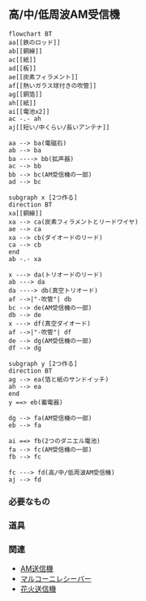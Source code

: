 ## 高/中/低周波AM受信機
```mermaid
flowchart BT
aa[[鉄のロッド]]
ab[[銅線]]
ac[[紙]]
ad[[板]]
ae[[炭素フィラメント]]
af[[熱いガラス球付きの吹管]]
ag[[銅箔]]
ah[[紙]]
ai[[電池x2]]
ac -.- ah
aj[[短い/中くらい/長いアンテナ]]

aa --> ba(電磁石)
ab --> ba
ba ----> bb(拡声器)
ac --> bb
bb --> bc(AM受信機の一部)
ad --> bc

subgraph x [2つ作る]
direction BT
xa[[銅線]]
xa --> ca(炭素フィラメントとリードワイヤ)
ae --> ca
xa --> cb(ダイオードのリード)
ca --> cb
end
ab -.- xa

x ---> da(トリオードのリード)
ab ---> da
da ----> db(真空トリオード)
af -->|"-吹管"| db
bc --> de(AM受信機の一部)
db --> de
x ---> df(真空ダイオード)
af -->|"-吹管"| df
de --> dg(AM受信機の一部)
df --> dg

subgraph y [2つ作る]
direction BT
ag --> ea(箔と紙のサンドイッチ)
ah --> ea
end
y ==> eb(蓄電器)

dg --> fa(AM受信機の一部)
eb --> fa

ai ==> fb(2つのダニエル電池)
fa --> fc(AM受信機の一部)
fb --> fc

fc ---> fd(高/中/低周波AM受信機)
aj --> fd
```
### 必要なもの

### 道具

### 関連
* [AM送信機](https://github.com/aya-0p/yah-craft-recipe/blob/main/AM-transmitter.md)
* [マルコーニレシーバー](https://github.com/aya-0p/yah-craft-recipe/blob/main/Marconi-receiver.md)
* [花火送信機](https://github.com/aya-0p/yah-craft-recipe/blob/main/Marconi-transmitter.md)
